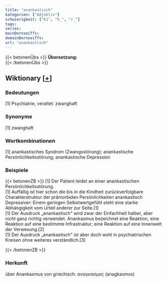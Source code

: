 ```yaml
---
title: "anankastisch"
kategorien: ["Adjektiv"]
schwierigkeit: ["k1", "h_", "r_"]
tags:
series:
mainDornseiffs:
domainDornseiffs:
url: "anankastisch"
---
```


{{< betonenÜbs >}}
**Übersetzung:**  
{{< /betonenÜbs >}}

## Wiktionary [[+](https://de.wiktionary.org/wiki/anankastisch)]

### Bedeutungen
[1] Psychiatrie, veraltet: zwanghaft  

### Synonyme
[1] zwanghaft  

### Wortkombinationen
[1] anankastisches Syndrom (Zwangsstörung); anankastische Persönlichkeitsstörung; anankastische Depression  

### Beispiele
{{< betonenZB >}}
[1] Der Patient leidet an einer anankastischen Persönlichkeitsstörung.  
[1] Auffällig ist hier schon die bis in die Kindheit zurückverfolgbare Charakterstruktur der prämorbiden Persönlichkeiten anankastisch Depressiver: Einem geringen Selbstwertgefühl steht eine starke Abhängigkeit vom Urteil anderer zur Seite.[1]  
[1] Der Ausdruck „anankastisch" wird zwar der Einfachheit halber, aber nicht ganz richtig verwendet. Anankasmus bezeichnet eine Reaktion, eine Reaktion auf eine bestimmte Infrastruktur; eine Reaktion auf eine Innenwelt der Verwesung.[2]  
[1] Der Ausdruck „anankastisch" ist aber doch wohl in psychiatrischen Kreisen ohne weiteres verständlich.[3]  

{{< /betonenZB >}}
### Herkunft
über Anankasmus von griechisch: αναγκασμος (anagkasmos)  


